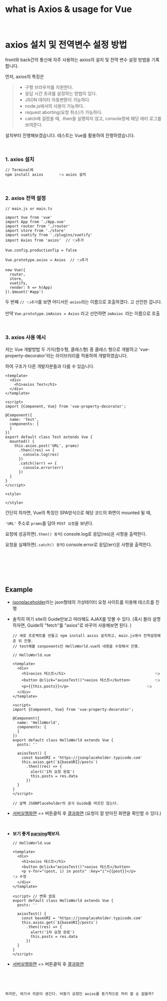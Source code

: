 # what is Axios & usage for Vue


​	

# axios 설치 및 전역변수 설정 방법

front와 back간의 통신에 자주 사용하는 axios의 설치 및 전역 변수 설정 방법을 기록합니다. 

먼저, axios의 특징은

> - 구형 브라우저를 지원한다.
> - 응답 시간 초과를 설정하는 방법이 있다.
> - JSON 데이터 자동변환이 가능하다.
> - node.js에서의 사용이 가능하다.
> - request aborting(요청 취소)가 가능하다.
> - catch에 걸렸을 때, .then을 실행하지 않고, console창에 해당 에러 로그를 보여준다.

설치부터 진행해보겠습니다. 테스트는 Vue를 활용하여 진행하였습니다.

​	

### 1. axios 설치

```bash
// Terminal에
npm install axios		👈 axios 설치
```

​	

### 2. axios 전역 설정

```vue
// main.js or main.ts

import Vue from 'vue'
import App from './App.vue'
import router from './router'
import store from './store'
import vuetify from './plugins/vuetify'
import Axios from 'axios'  // 👈추가

Vue.config.productionTip = false

Vue.prototype.axios = Axios  // 👈추가

new Vue({
  router,
  store,
  vuetify,
  render: h => h(App)
}).$mount('#app')
```

두 번째 `// 👈추가`를 보면 어디서든 `axios`라는 이름으로 호출하겠다. 고 선언한 겁니다.

만약 `Vue.prototype.imAxios = Axios` 라고 선언하면 `imAxios `라는 이름으로 호출

​	

### 3. axios 사용 예시

저는 Vue 개발방법 두 가지(함수형, 클래스형) 중 클래스 형으로 개발하고 'vue-property-decorator'라는 라이브러리를 적용하여 개발하였습니다.

하여 구조가 다른 개발자분들과 다를 수 있습니다.

```vue
<template>
  <div>
    <h1>axios Test</h1>
  </div>  
</template>

<script>
import {Component, Vue} from 'vue-property-decorator';

@Component({
  name: 'Test',
  components: {
  }
})
export default class Test extends Vue {
  mounted() {
    this.axios.post('URL', prams)
      .then((res) => {
        console.log(res)
      })
      .catch((err) => {
        console.error(err)
      })      
  }  
}
</script>

<style>

</style>
```

간단히 하자면, Vue의 특징인 SPA방식으로 해당 코드의 화면이 mounted 될 때,

`'URL'` 주소로 `prams`를 담아 `POST 요청`을 보낸다. 

요청에 성공하면(`.then() 동작`) console.log로 응답(res)온 사항을 출력한다.

요청을 실패하면(`.catch() 동작`) console.error로 응답(err)온 사항을 출력한다.

​	

​	

​	

## Example

* [jsonplaceholder](https://jsonplaceholder.typicode.com/)라는 json형태의 가상테이터 요청 사이트를 이용해 테스트를 진행

* 솔직히 여기 site의 Guide만보고 따라해도 AJAX를 맛볼 수 있다. (혹시 몰라 설명하자면, Guide의 "fetch"를 "axios"로 바꾸어 사용해보면 된다. )

  ```vue
  // 새로 프로젝트를 만들고 npm install axios 설치하고, main.js에서 전역설정해준 뒤 진행.
  // test해볼 conponents인 HelloWorld.vue의 내용을 수정해서 진행.
  
  // HelloWorld.vue
  
  <template>
    <div>
      <h1>axios 테스트</h1>										👈 
      <button @click="axiosTest()">axios 테스트</button>			👈
      <p>{{this.posts}}</p>									  👈
    </div>
  </template>
  
  <script>
  import {Component, Vue} from 'vue-property-decorator';
  
  @Component({
    name: 'HelloWorld',
    components: {
    }
  })
  export default class HelloWorld extends Vue {
    posts: ''
    
    axiosTest() {
      const baseURI = 'https://jsonplaceholder.typicode.com'
      this.axios.get(`${baseURI}/posts`)
        .then((res) => {
          alert('1차 요청 완료')										
          this.posts = res.data 
        })
    }													
  }
  </script>
  
  // 살짝 JSONPlaceholder의 공식 Guide를 따르진 않는다.
  ```

* [서버실행화면](https://github.com/colinder/colinder.github.io/blob/master/images/axios_01.png) => 버튼클릭 후 [결과화면](https://github.com/colinder/colinder.github.io/blob/master/images/axios_00.png) (요청이 잘 받아진 화면을 확인할 수 있다.)

  ​	

- **보기 좋게 [parsing](https://www.google.com/search?q=parsing+%EB%9C%BB&rlz=1C1CHBD_koKR904KR904&oq=parsing&aqs=chrome.2.69i57j0l7.3257j0j15&sourceid=chrome&ie=UTF-8)해보자.**

  ```vue
  // HelloWorld.vue
  
  <template>
    <div>
      <h1>axios 테스트</h1>
      <button @click="axiosTest()">axios 테스트</button>
      <p v-for="(post, i) in posts" :key="i">{{post}}</p>			👈 수정
    </div>
  </template>
  
  <script> // 변화 없음
  export default class HelloWorld extends Vue {
    posts: ''
    
    axiosTest() {
      const baseURI = 'https://jsonplaceholder.typicode.com'
      this.axios.get(`${baseURI}/posts`)
        .then((res) => {
          alert('1차 요청 완료')										
          this.posts = res.data 
        })
    }													
  }
  </script>
  ```

- [서버실행화면](https://github.com/colinder/colinder.github.io/blob/master/images/axios_01.png) => 버튼클릭 후 [결과화면](https://github.com/colinder/colinder.github.io/blob/master/images/axios_02.png)

  ​	

  ​	

`하지만, 여기서 의문이 생긴다. 비동기 요청인 axios를 동기적으로 처리 할 순 없을까?`

